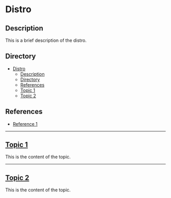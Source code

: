 # Distro

## Description

This is a brief description of the distro.

## Directory

- [Distro](#distro)
  - [Description](#description)
  - [Directory](#directory)
  - [References](#references)
  - [Topic 1](#topic-1)
  - [Topic 2](#topic-2)

## References

- [Reference 1](https://example.com)

---

## [Topic 1](../topics/topic1.md)

This is the content of the topic.

---

## [Topic 2](../topics/topic2.md)

This is the content of the topic.
